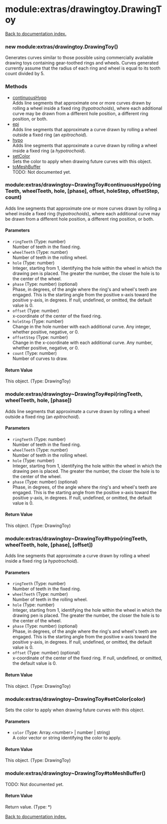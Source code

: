 # module:extras/drawingtoy.DrawingToy

[Back to documentation index.](index.md)

<a name='extras_drawingtoy.DrawingToy'></a>
### new module:extras/drawingtoy.DrawingToy()

Generates curves similar to those possible using commercially available drawing toys containing gear-toothed rings and wheels. Curves generated currently assume that the radius of each ring and wheel is equal to its tooth count divided by 5.

### Methods

* [continuousHypo](#extras_drawingtoy_DrawingToy_continuousHypo)<br>Adds line segments that approximate one or more curves drawn by rolling a wheel inside a fixed ring (<i>hypotrochoids</i>), where each additional curve may be drawn from a different hole position, a different ring position, or both.
* [epi](#extras_drawingtoy_DrawingToy_epi)<br>Adds line segments that approximate a curve drawn by rolling a wheel outside a fixed ring (an <i>epitrochoid</i>).
* [hypo](#extras_drawingtoy_DrawingToy_hypo)<br>Adds line segments that approximate a curve drawn by rolling a wheel inside a fixed ring (a <i>hypotrochoid</i>).
* [setColor](#extras_drawingtoy_DrawingToy_setColor)<br>Sets the color to apply when drawing future curves with this object.
* [toMeshBuffer](#extras_drawingtoy_DrawingToy_toMeshBuffer)<br>TODO: Not documented yet.

<a name='extras_drawingtoy_DrawingToy_continuousHypo'></a>
### module:extras/drawingtoy~DrawingToy#continuousHypo(ringTeeth, wheelTeeth, hole, [phase], offset, holeStep, offsetStep, count)

Adds line segments that approximate one or more curves drawn by rolling a wheel inside a fixed ring (<i>hypotrochoids</i>), where each additional curve may be drawn from a different hole position, a different ring position, or both.

#### Parameters

* `ringTeeth` (Type: number)<br>Number of teeth in the fixed ring.
* `wheelTeeth` (Type: number)<br>Number of teeth in the rolling wheel.
* `hole` (Type: number)<br>Integer, starting from 1, identifying the hole within the wheel in which the drawing pen is placed. The greater the number, the closer the hole is to the center of the wheel.
* `phase` (Type: number) (optional)<br>Phase, in degrees, of the angle where the ring's and wheel's teeth are engaged. This is the starting angle from the positive x-axis toward the positive y-axis, in degrees. If null, undefined, or omitted, the default value is 0.
* `offset` (Type: number)<br>x-coordinate of the center of the fixed ring.
* `holeStep` (Type: number)<br>Change in the hole number with each additional curve. Any integer, whether positive, negative, or 0.
* `offsetStep` (Type: number)<br>Change in the x-coordinate with each additional curve. Any number, whether positive, negative, or 0.
* `count` (Type: number)<br>Number of curves to draw.

#### Return Value

This object. (Type: DrawingToy)

<a name='extras_drawingtoy_DrawingToy_epi'></a>
### module:extras/drawingtoy~DrawingToy#epi(ringTeeth, wheelTeeth, hole, [phase])

Adds line segments that approximate a curve drawn by rolling a wheel outside a fixed ring (an <i>epitrochoid</i>).

#### Parameters

* `ringTeeth` (Type: number)<br>Number of teeth in the fixed ring.
* `wheelTeeth` (Type: number)<br>Number of teeth in the rolling wheel.
* `hole` (Type: number)<br>Integer, starting from 1, identifying the hole within the wheel in which the drawing pen is placed. The greater the number, the closer the hole is to the center of the wheel.
* `phase` (Type: number) (optional)<br>Phase, in degrees, of the angle where the ring's and wheel's teeth are engaged. This is the starting angle from the positive x-axis toward the positive y-axis, in degrees. If null, undefined, or omitted, the default value is 0.

#### Return Value

This object. (Type: DrawingToy)

<a name='extras_drawingtoy_DrawingToy_hypo'></a>
### module:extras/drawingtoy~DrawingToy#hypo(ringTeeth, wheelTeeth, hole, [phase], [offset])

Adds line segments that approximate a curve drawn by rolling a wheel inside a fixed ring (a <i>hypotrochoid</i>).

#### Parameters

* `ringTeeth` (Type: number)<br>Number of teeth in the fixed ring.
* `wheelTeeth` (Type: number)<br>Number of teeth in the rolling wheel.
* `hole` (Type: number)<br>Integer, starting from 1, identifying the hole within the wheel in which the drawing pen is placed. The greater the number, the closer the hole is to the center of the wheel.
* `phase` (Type: number) (optional)<br>Phase, in degrees, of the angle where the ring's and wheel's teeth are engaged. This is the starting angle from the positive x-axis toward the positive y-axis, in degrees. If null, undefined, or omitted, the default value is 0.
* `offset` (Type: number) (optional)<br>x-coordinate of the center of the fixed ring. If null, undefined, or omitted, the default value is 0.

#### Return Value

This object. (Type: DrawingToy)

<a name='extras_drawingtoy_DrawingToy_setColor'></a>
### module:extras/drawingtoy~DrawingToy#setColor(color)

Sets the color to apply when drawing future curves with this object.

#### Parameters

* `color` (Type: Array.&lt;number> | number | string)<br>A color vector or string identifying the color to apply.

#### Return Value

This object. (Type: DrawingToy)

<a name='extras_drawingtoy_DrawingToy_toMeshBuffer'></a>
### module:extras/drawingtoy~DrawingToy#toMeshBuffer()

TODO: Not documented yet.

#### Return Value

Return value. (Type: *)

[Back to documentation index.](index.md)

